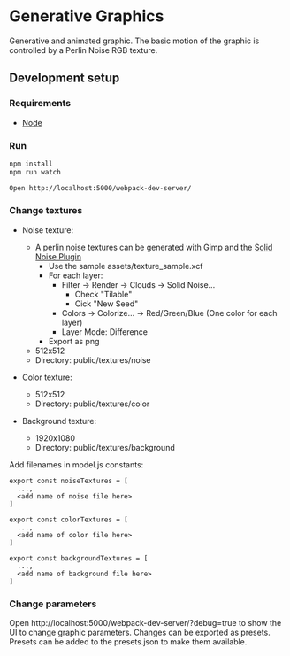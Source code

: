 # Generative Graphics

Generative and animated graphic. The basic motion of the graphic is controlled by a Perlin Noise RGB texture.

## Development setup

### Requirements

* [Node](https://nodejs.org/en/download/)

### Run

```bash
npm install
npm run watch

Open http://localhost:5000/webpack-dev-server/
```

### Change textures

* Noise texture:
  * A perlin noise textures can be generated with Gimp and the [Solid Noise Plugin](https://docs.gimp.org/en/plug-in-solid-noise.html)
    * Use the sample assets/texture_sample.xcf
    * For each layer:
      * Filter -> Render -> Clouds -> Solid Noise...
        * Check "Tilable"
        * Cick "New Seed"
      * Colors -> Colorize... -> Red/Green/Blue (One color for each layer)
      * Layer Mode: Difference
    * Export as png
  * 512x512
  * Directory: public/textures/noise


* Color texture:
  * 512x512
  * Directory: public/textures/color


* Background texture:
  * 1920x1080
  * Directory: public/textures/background

Add filenames in model.js constants:
```
export const noiseTextures = [
  ...,
  <add name of noise file here>
]

export const colorTextures = [
  ...,
  <add name of color file here>
]

export const backgroundTextures = [
  ...,
  <add name of background file here>
]
```

### Change parameters

Open http://localhost:5000/webpack-dev-server/?debug=true to show the UI to change graphic parameters. Changes can be exported as presets. Presets can be added to the presets.json to make them available.
